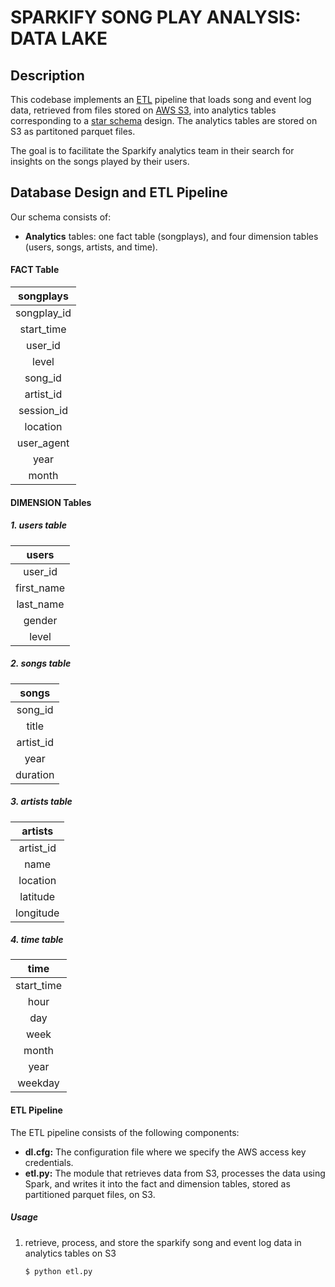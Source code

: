 # SPARKIFY SONG PLAY ANALYSIS: DATA LAKE

## Description

This codebase implements an [ETL](https://en.wikipedia.org/wiki/Extract,_transform,_load) pipeline that loads song and event log data, retrieved from files stored on [AWS S3](https://aws.amazon.com/s3/), into analytics tables corresponding to a [star schema](https://en.wikipedia.org/wiki/Star_schema) design. The analytics tables are stored on S3 as partitoned parquet files.

The goal is to facilitate the Sparkify analytics team in their search for insights on the songs played by their users.


## Database Design and ETL Pipeline
Our schema consists of:
- **Analytics** tables: one fact table (songplays), and four dimension tables (users, songs, artists, and time).  


#### FACT Table

|         **songplays**                         	|
|:-------------------------------------------------:|
| 		  songplay_id  								|
| 		  start_time      	                		|
| 		  user_id            	            		|
| 		  level                      	            |
| 		  song_id           	            		|
| 		  artist_id         	            		|
| 		  session_id        	            		|
| 		  location                   	            |
| 		  user_agent                 	            |
|		  year 										|
|		  month										|


#### DIMENSION Tables

##### 1. users table

|        **users**           	|		
|:-----------------------------:|
| 		 user_id   				|
| 		 first_name  			|
| 		 last_name    			|
| 		 gender               	|
| 		 level                	|


##### 2. songs table

|        **songs**           	|
|:-----------------------------:|
| 		song_id 	  			|
| 		title			       	|
| 		artist_id		 		|
| 		year			        |
| 		duration			    |


##### 3. artists table

|        **artists**             |
|:------------------------------:|
| 		artist_id	   			 |
| 		name		           	 |
| 		location	             |
| 		latitude            	 |
| 		longitude           	 |


##### 4. time table

|        **time**             		|
|:---------------------------------:|
| 		start_time  				|
| 		hour                        |
| 		day                         |
| 		week                        |
| 		month                       |
| 		year                        |
| 		weekday                     |


#### ETL Pipeline

The ETL pipeline consists of the following components:
- **dl.cfg:** The configuration file where we specify the AWS access key credentials.
- **etl.py:** The module that retrieves data from S3, processes the data using Spark, and writes it into the fact and dimension tables, stored as partitioned parquet files, on S3.


##### Usage

1. retrieve, process, and store the sparkify song and event log data in analytics tables on S3

	`$ python etl.py`
	